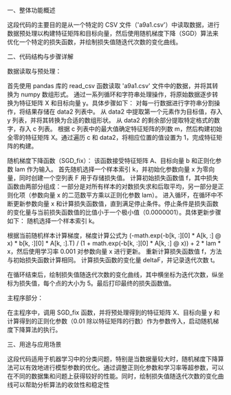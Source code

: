 一、整体功能概述

这段代码的主要目的是从一个特定的 CSV 文件（'a9a1.csv'）中读取数据，进行数据预处理以构建特征矩阵和目标向量，然后使用随机梯度下降（SGD）算法来优化一个特定的损失函数，并绘制损失值随迭代次数的变化曲线。

二、代码结构与步骤详解

数据读取与预处理：

首先使用 pandas 库的 read_csv 函数读取 'a9a1.csv' 文件中的数据，并将其转换为 numpy 数组形式。
通过一系列循环和字符串处理操作，将原始数据逐步转换为特征矩阵 X 和目标向量 y。具体步骤如下：
对每一行数据进行字符串分割操作，将结果存储在 data2 列表中。
从 data2 中提取第一个元素作为目标值，存入 y 列表，并将其转换为合适的数组形状。
从 data2 的剩余部分提取特定格式的数字，存入 c 列表。
根据 c 列表中的最大值确定特征矩阵的列数 m，然后构建初始全零的特征矩阵 X。通过遍历 c 和 data2，将相应位置的值设置为 1，完成特征矩阵的构建。

随机梯度下降函数（SGD_fix）：
该函数接受特征矩阵 A、目标向量 b 和正则化参数 lam 作为输入。
首先随机选择一个样本索引 k，并初始化参数向量 x 为零向量，同时创建一个空列表 F 用于存储损失值。
计算初始损失函数值 f，其中损失函数由两部分组成：一部分是对所有样本的对数损失求和后取平均，另一部分是正则化项（参数向量 x 的二范数平方乘以正则化参数 lam）。
进入循环，在循环中不断更新参数向量 x 和计算损失函数值，直到满足停止条件。停止条件是损失函数的变化量与当前损失函数值的比值小于一个极小值（0.0000001）。具体更新步骤如下：
随机选择一个样本索引 k。

根据当前随机样本计算梯度，梯度计算公式为 (-math.exp(-b[k, :][0] * A[k, :] @ x) * b[k, :][0] * A[k, :].T) / (1 + math.exp(-b[k, :][0] * A[k, :] @ x)) + 2 * lam * x，然后使用学习率 0.001 对参数向量 x 进行更新。
重新计算损失函数值 f，方法与初始损失函数计算相同。
计算损失函数的变化量 deltaF，并记录迭代次数 t。

在循环结束后，绘制损失值随迭代次数的变化曲线，其中横坐标为迭代次数，纵坐标为损失值，每个点的大小为 5。最后打印最终的损失函数值。

主程序部分：

在主程序中，调用 SGD_fix 函数，并将预处理得到的特征矩阵 X、目标向量 y 和计算得到的正则化参数（0.01 除以特征矩阵的行数）作为参数传入，启动随机梯度下降算法的执行。

三、用途与应用场景

这段代码适用于机器学习中的分类问题，特别是当数据量较大时，随机梯度下降算法可以有效地进行模型参数的优化。通过调整正则化参数和学习率等超参数，可以在不同的数据集和问题上获得较好的性能。同时，绘制损失值随迭代次数的变化曲线可以帮助分析算法的收敛性和稳定性
